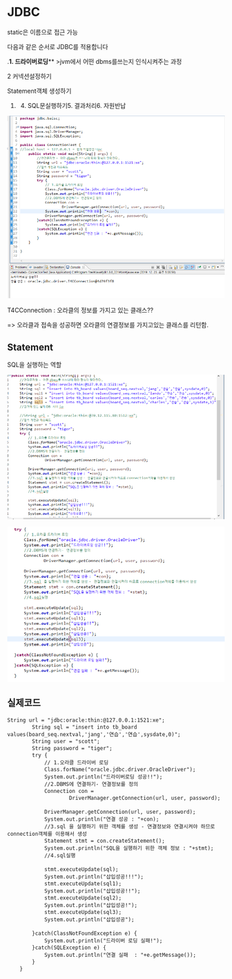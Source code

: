 # JDBC

static은 이름으로 접근 가능

다음과 같은 순서로 JDBC를 적용합니다



.**1. 드라이버로딩**** >jvm에서 어떤 dbms를쓰는지 인식시켜주는 과정

2 커넥션설정하기

Statement객체 생성하기

1. 4. SQL문실행하기5. 결과처리6. 자원반납

![image-20191223170919266](images/image-20191223170919266.png)

T4CConnection : 오라클의 정보를 가지고 있는 클래스??

=> 오라클과 접속을 성공하면 오라클의 연결정보를 가지고있는 클래스를 리턴함.

## Statement

SQL을 실행하는 역할

![image-20191223175146988](images/image-20191223175146988.png)

![image-20191223175215689](images/image-20191223175215689.png)

## 실제코드



~~~
String url = "jdbc:oracle:thin:@127.0.0.1:1521:xe";
		String sql = "insert into tb_board values(board_seq.nextval,'jang','연습','연습',sysdate,0)";
		String user = "scott";
		String password = "tiger";
		try {
			// 1.오라클 드라이버 로딩
			Class.forName("oracle.jdbc.driver.OracleDriver");
			System.out.println("드라이버로딩 성공!!");
			//2.DBMS에 연결하기- 연결정보를 정의
			Connection con = 
					DriverManager.getConnection(url, user, password);
			
			DriverManager.getConnection(url, user, password);
			System.out.println("연결 성공 : "+con);
			//3.sql 을 실행하기 위한 객체를 생성 - 연결정보와 연결시켜야 하므로 connection객체를 이용해서 생성
			Statement stmt = con.createStatement();
			System.out.println("SQL을 실행하기 위한 객체 정보 : "+stmt);
			//4.sql실행
			
			stmt.executeUpdate(sql);
			System.out.println("삽입성공!!!");
			stmt.executeUpdate(sql1);
			System.out.println("삽입성공!!");
			stmt.executeUpdate(sql2);
			System.out.println("삽입성공!");
			stmt.executeUpdate(sql3);
			System.out.println("삽입성공");
			
		}catch(ClassNotFoundException e) {
			System.out.println("드라이버 로딩 실패!");
		}catch(SQLException e) {
			System.out.println("연결 실패  : "+e.getMessage());
		}
	}

~~~

